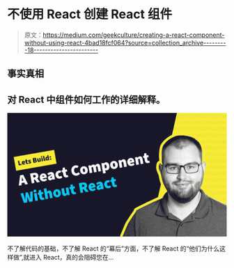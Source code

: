 # 不使用 React 创建 React 组件

> 原文：<https://medium.com/geekculture/creating-a-react-component-without-using-react-4bad18fcf064?source=collection_archive---------18----------------------->

## 事实真相

## 对 React 中组件如何工作的详细解释。

![](img/66657009c89498ff9922563482af2f1d.png)

不了解代码的基础，不了解 React 的“幕后”方面，不了解 React 的“他们为什么这样做”,就进入 React，真的会阻碍您在…